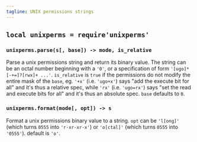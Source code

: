 ```yaml
---
tagline: UNIX permissions strings
---
```


## `local unixperms = require'unixperms'`

### `unixperms.parse(s[, base]) -> mode, is_relative`

Parse a unix permissions string and return its binary value. The string
can be an octal number beginning with a `'0'`, or a specification of form
`'[ugo]*[-+=]?[rwx]+ ...'`. `is_relative` is `true` if the permissions do not
modify the entire mask of the `base`, eg. `'+x'` (i.e. `'ugo+x'`) says
"add the execute bit for all" and it's thus a relative spec, while `'rx'`
(i.e. `'ugo=rx'`) says "set the read and execute bits for all" and it's thus
an absolute spec. `base` defaults to `0`.

### `unixperms.format(mode[, opt]) -> s`

Format a unix permissions binary value to a string. `opt` can be `'l[ong]'`
(which turns `0555` into `'r-xr-xr-x'`) or `'o[ctal]'` (which turns `0555`
into `'0555'`). default is `'o'`.


